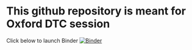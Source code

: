 # This github repository is meant for Oxford DTC session

Click below to launch Binder
[![Binder](https://mybinder.org/badge_logo.svg)](https://mybinder.org/v2/gh/sshameer/Intro2FBA_OxfordDTC/tree/main/HEAD)
